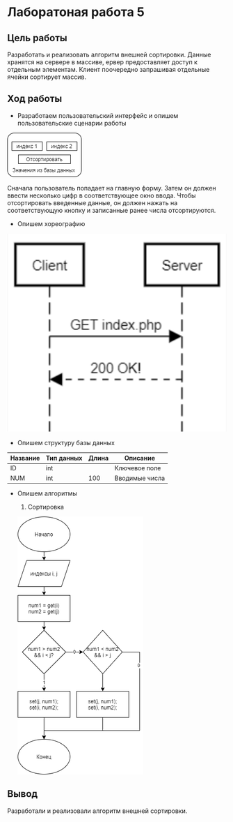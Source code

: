 # Лаборатоная работа 5
## Цель работы
Разработать и реализовать алгоритм внешней сортировки. Данные хранятся на сервере в массиве, ервер предоставляет доступ к отдельным элементам. Клиент поочередно запрашивая отдельные ячейки сортирует массив.
## Ход работы
- Разработаем пользовательский интерфейс и опишем пользовательские сценарии работы

![](https://github.com/OneBumBot/Lab5/blob/main/Интерфейс.png)

Сначала пользователь попадает на главную форму. Затем он должен ввести несколько цифр в соответствующее окно ввода. Чтобы отсортировать введенные данные, он должен нажать на соответствующую кнопку и записанные ранее числа отсортируются.

- Опишем хореографию

![](https://github.com/OneBumBot/Lab5/blob/main/Хореография.png)

- Опишем структуру базы данных

| Название | Тип данных | Длина | Описание                                          |
|----------|------------|-------|---------------------------------------------------|
| ID       | int        |       | Ключевое поле                                     |
| NUM      | int        | 100   | Вводимые числа                                    |

- Опишем алгоритмы 
  
  1. Сортировка
  
  ![](https://github.com/OneBumBot/Lab5/blob/main/Сортировка.png)

## Вывод
Разработали и реализовали алгоритм внешней сортировки.
